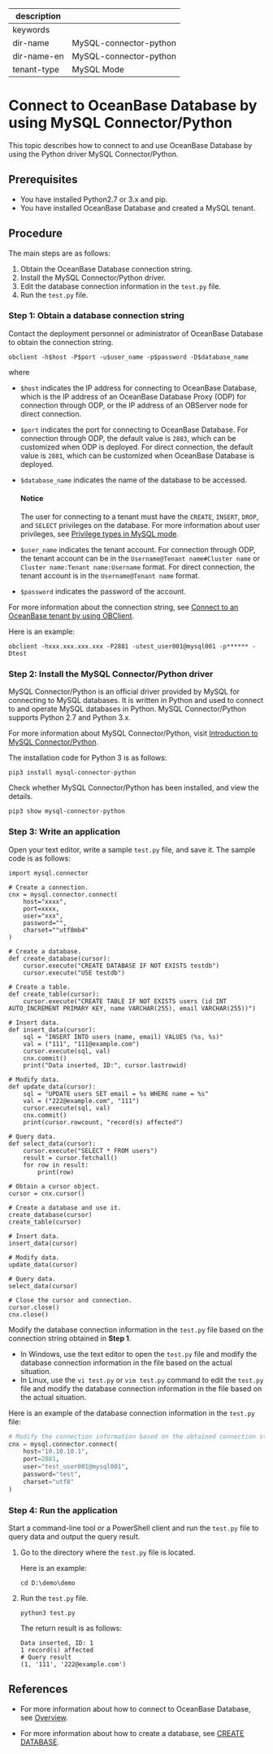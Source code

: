 | description ||
|---|---|
| keywords ||
| dir-name | MySQL-connector-python |
| dir-name-en | MySQL-connector-python |
| tenant-type | MySQL Mode |

# Connect to OceanBase Database by using MySQL Connector/Python

This topic describes how to connect to and use OceanBase Database by using the Python driver MySQL Connector/Python.

## Prerequisites

* You have installed Python2.7 or 3.x and pip.
* You have installed OceanBase Database and created a MySQL tenant.

## Procedure

The main steps are as follows:

1. Obtain the OceanBase Database connection string.
2. Install the MySQL Connector/Python driver.
3. Edit the database connection information in the `test.py` file.
4. Run the `test.py` file.

### Step 1: Obtain a database connection string

Contact the deployment personnel or administrator of OceanBase Database to obtain the connection string.

```
obclient -h$host -P$port -u$user_name -p$password -D$database_name
```

where

* `$host` indicates the IP address for connecting to OceanBase Database, which is the IP address of an OceanBase Database Proxy (ODP) for connection through ODP, or the IP address of an OBServer node for direct connection.
* `$port` indicates the port for connecting to OceanBase Database. For connection through ODP, the default value is `2883`, which can be customized when ODP is deployed. For direct connection, the default value is `2881`, which can be customized when OceanBase Database is deployed.
* `$database_name` indicates the name of the database to be accessed.

    <main id="notice" type='notice'>
        <h4>Notice</h4>
        <p>The user for connecting to a tenant must have the <code>CREATE</code>, <code>INSERT</code>, <code>DROP</code>, and <code>SELECT</code> privileges on the database. For more information about user privileges, see <a href="../../../../600.manage/500.security-and-permissions/300.access-control/200.user-and-permission/200.permission-of-mysql-mode/100.permission-classification-of-mysql.md">Privilege types in MySQL mode</a>. </p>
    </main>

* `$user_name` indicates the tenant account. For connection through ODP, the tenant account can be in the `Username@Tenant name#Cluster name` or `Cluster name:Tenant name:Username` format. For direct connection, the tenant account is in the `Username@Tenant name` format.
* `$password` indicates the password of the account.

For more information about the connection string, see [Connect to an OceanBase tenant by using OBClient](../../100.connect-to-oceanbase-database-of-mysql-mode/300.connect-to-an-oceanbase-tenant-by-using-obclient-of-mysql-mode.md).

Here is an example:

```shell
obclient -hxxx.xxx.xxx.xxx -P2881 -utest_user001@mysql001 -p****** -Dtest
```

### Step 2: Install the MySQL Connector/Python driver

MySQL Connector/Python is an official driver provided by MySQL for connecting to MySQL databases. It is written in Python and used to connect to and operate MySQL databases in Python. MySQL Connector/Python supports Python 2.7 and Python 3.x.

For more information about MySQL Connector/Python, visit [Introduction to MySQL Connector/Python](https://dev.mysql.com/doc/connector-python/en/connector-python-introduction.html).

The installation code for Python 3 is as follows:

```
pip3 install mysql-connector-python
```

Check whether MySQL Connector/Python has been installed, and view the details.

```
pip3 show mysql-connector-python
```

### Step 3: Write an application

Open your text editor, write a sample `test.py` file, and save it. The sample code is as follows:

```
import mysql.connector

# Create a connection.
cnx = mysql.connector.connect(
    host="xxxx",
    port=xxxx,
    user="xxx",
    password="",
    charset=""utf8mb4"
)

# Create a database.
def create_database(cursor):
    cursor.execute("CREATE DATABASE IF NOT EXISTS testdb")
    cursor.execute("USE testdb")

# Create a table.
def create_table(cursor):
    cursor.execute("CREATE TABLE IF NOT EXISTS users (id INT AUTO_INCREMENT PRIMARY KEY, name VARCHAR(255), email VARCHAR(255))")

# Insert data.
def insert_data(cursor):
    sql = "INSERT INTO users (name, email) VALUES (%s, %s)"
    val = ("111", "111@example.com")
    cursor.execute(sql, val)
    cnx.commit()
    print("Data inserted, ID:", cursor.lastrowid)

# Modify data.
def update_data(cursor):
    sql = "UPDATE users SET email = %s WHERE name = %s"
    val = ("222@example.com", "111")
    cursor.execute(sql, val)
    cnx.commit()
    print(cursor.rowcount, "record(s) affected")

# Query data.
def select_data(cursor):
    cursor.execute("SELECT * FROM users")
    result = cursor.fetchall()
    for row in result:
        print(row)

# Obtain a cursor object.
cursor = cnx.cursor()

# Create a database and use it.
create_database(cursor)
create_table(cursor)

# Insert data.
insert_data(cursor)

# Modify data.
update_data(cursor)

# Query data.
select_data(cursor)

# Close the cursor and connection.
cursor.close()
cnx.close()
```

Modify the database connection information in the `test.py` file based on the connection string obtained in **Step 1**.

* In Windows, use the text editor to open the `test.py` file and modify the database connection information in the file based on the actual situation.
* In Linux, use the `vi test.py` or `vim test.py` command to edit the `test.py` file and modify the database connection information in the file based on the actual situation.

Here is an example of the database connection information in the `test.py` file:

```python
# Modify the connection information based on the obtained connection string.
cnx = mysql.connector.connect(
    host="10.10.10.1",
    port=2881,
    user="test_user001@mysql001",
    password="test",
    charset="utf8"
)
```

### Step 4: Run the application

Start a command-line tool or a PowerShell client and run the `test.py` file to query data and output the query result.

1. Go to the directory where the `test.py` file is located.

   Here is an example:

   ```shell
   cd D:\demo\demo
   ```

2. Run the `test.py` file.

   ```shell
   python3 test.py
   ```

   The return result is as follows:

   ```shell
   Data inserted, ID: 1
   1 record(s) affected
   # Query result
   (1, '111', '222@example.com')
   ```

## References

* For more information about how to connect to OceanBase Database, see [Overview](../../100.connect-to-oceanbase-database-of-mysql-mode/100.connection-methods-overview-of-mysql-mode.md).

* For more information about how to create a database, see [CREATE DATABASE](../../../../700.reference/500.sql-reference/100.sql-syntax/200.common-tenant-of-mysql-mode/600.sql-statement-of-mysql-mode/2100.create-database-of-mysql-mode.md).
